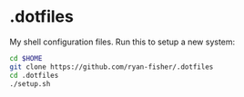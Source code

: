 # .dotfiles

My shell configuration files. Run this to setup a new system:

```sh
cd $HOME
git clone https://github.com/ryan-fisher/.dotfiles
cd .dotfiles
./setup.sh
```
